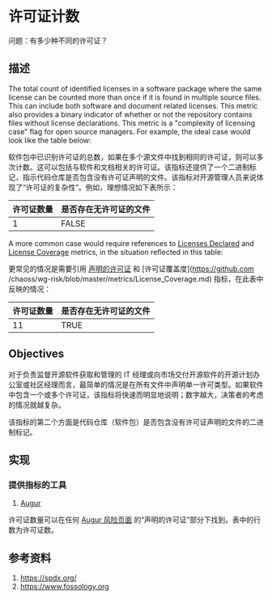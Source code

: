 # 许可证计数

问题：有多少种不同的许可证？

## 描述
The total count of identified licenses in a software package where the same license can be counted more than once if it is found in multiple source files. This can include both software and document related licenses. This metric also provides a binary indicator of whether or not the repository contains files without license declarations. This metric is a "complexity of licensing case" flag for open source managers. For example, the ideal case would look like the table below:

软件包中已识别许可证的总数，如果在多个源文件中找到相同的许可证，则可以多次计数。这可以包括与软件和文档相关的许可证。该指标还提供了一个二进制标记，指示代码仓库是否包含没有许可证声明的文件。该指标对开源管理人员来说体现了“许可证的复杂性”。例如，理想情况如下表所示：

| 许可证数量 | 是否存在无许可证的文件 |
| ------------- |-------------|
| 1      | FALSE |

A more common case would require references to [Licenses Declared](https://github.com/chaoss/wg-risk/blob/master/metrics/License_Declared.md) and [License Coverage](https://github.com/chaoss/wg-risk/blob/master/metrics/License_Coverage.md) metrics, in the situation reflected in this table:

更常见的情况是需要引用 [声明的许可证](https://github.com/chaoss/wg-risk/blob/master/metrics/License_Declared.md) 和 [许可证覆盖度](https://github.com /chaoss/wg-risk/blob/master/metrics/License_Coverage.md) 指标，在此表中反映的情况：

| 许可证数量 | 是否存在无许可证的文件 |
| ------------- |-------------|
| 11      | TRUE |

## Objectives
对于负责监督开源软件获取和管理的 IT 经理或向市场交付开源软件的开源计划办公室或社区经理而言，最简单的情况是在所有文件中声明单一许可类型。如果软件中包含一个或多个许可证，该指标将快速而明显地说明；数字越大，决策者的考虑的情况就越复杂。

该指标的第二个方面是代码仓库（软件包）是否包含没有许可证声明的文件的二进制标记。

## 实现

### 提供指标的工具

 1. [Augur](https://github.com/chaoss/augur)

许可证数量可以在任何 [Augur 风险页面](http://augur.osshealth.io/repo/Zephyr-RTOS/zephyr/risk) 的“声明的许可证”部分下找到。表中的行数为许可证数。

## 参考资料
1. https://spdx.org/
2. https://www.fossology.org
